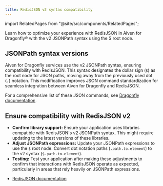 ```yaml
---
title: RedisJSON v2 syntax compatibility
---
```


import RelatedPages from "@site/src/components/RelatedPages";

Learn how to optimize your experience with RedisJSON in Aiven for Dragonfly® with the v2 JSONPath syntax using the $ root node.

## JSONPath syntax versions

Aiven for Dragonfly services use the v2 JSONPath syntax, ensuring compatibility with
RedisJSON. This syntax designates the dollar sign (`$`) as the root node for JSON paths,
moving away from the previously used dot (`.`) notation. This modification improves JSON
command standardization for seamless integration between Aiven for Dragonfly and
RedisJSON.

For a comprehensive list of these JSON commands,
see [Dragonfly documentation](https://www.dragonflydb.io/docs/category/json).

## Ensure compatibility with RedisJSON v2

- **Confirm library support:** Ensure your application uses libraries compatible with
  RedisJSON's v2 JSONPath syntax. This might require updating to the latest versions of
  these libraries.
- **Adjust JSONPath expressions:** Update your JSONPath expressions to use the `$` root
  node. Convert dot notation paths (`.path.to.element`) to the v2
  syntax (`$.path.to.element`).
- **Testing:** Test your application after making these adjustments to
  confirm that interactions with RedisJSON operate as expected, particularly in
  areas that rely heavily on JSONPath expressions.

<RelatedPages/>

- [RedisJSON documentation](https://redis.io/docs/data-types/json/path/)
